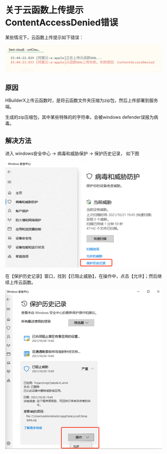 # 关于云函数上传提示ContentAccessDenied错误

某些情况下，云函数上传提示如下错误：

<img src="/static/snapshots/tutorial/unicloud/ContentAccessDenied.png" class="hd-img" />

## 原因

HBuilderX上传云函数时，是将云函数文件夹压缩为zip包，然后上传部署到服务端。

生成的zip压缩包，其中某些特殊的的字符串，会被windows defender误报为病毒。

## 解决方法

进入 windows安全中心 -> 病毒和威胁保护 -> 保护历史记录， 如下图

<img src="/static/snapshots/tutorial/unicloud/defender_history.png" class="hd-img" />

在【保护历史记录】窗口，找到【已阻止威胁】，在操作中，点击【允许】；然后继续上传云函数。

<img src="/static/snapshots/tutorial/unicloud/allow_defender.png" class="hd-img" />
